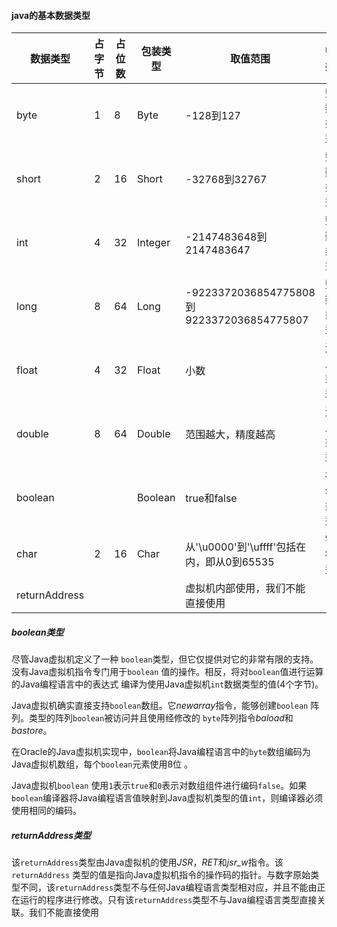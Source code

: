 #### java的基本数据类型

| 数据类型      | 占字节 | 占位数 | 包装类型 | 取值范围                                   | 归类     |
| ------------- | ------ | ------ | -------- | ------------------------------------------ | -------- |
| byte          | 1      | 8      | Byte     | -128到127                                  | 整数类型 |
| short         | 2      | 16     | Short    | -32768到32767                              | 整数类型 |
| int           | 4      | 32     | Integer  | -2147483648到2147483647                    | 整数类型 |
| long          | 8      | 64     | Long     | -9223372036854775808到9223372036854775807  | 整数类型 |
| float         | 4      | 32     | Float    | 小数                                       | 浮点类型 |
| double        | 8      | 64     | Double   | 范围越大，精度越高                         | 浮点类型 |
| boolean       |        |        | Boolean  | true和false                                | 布尔类型 |
| char          | 2      | 16     | Char     | 从'\u0000'到'\uffff'包括在内，即从0到65535 | 字符型   |
| returnAddress |        |        |          | 虚拟机内部使用，我们不能直接使用           |          |

##### boolean类型

尽管Java虚拟机定义了一种 `boolean`类型，但它仅提供对它的非常有限的支持。没有Java虚拟机指令专门用于`boolean` 值的操作。相反，将对`boolean`值进行运算的Java编程语言中的表达式 编译为使用Java虚拟机`int`数据类型的值(4个字节)。

Java虚拟机确实直接支持`boolean`数组。它*newarray*指令，能够创建`boolean` 阵列。类型的阵列`boolean`被访问并且使用经修改的 `byte`阵列指令*baload*和*bastore*。

在Oracle的Java虚拟机实现中，`boolean`将Java编程语言中的`byte`数组编码为Java虚拟机数组，每个`boolean`元素使用8位 。

Java虚拟机`boolean` 使用`1`表示`true`和`0`表示对数组组件进行编码`false`。如果`boolean`编译器将Java编程语言值映射到Java虚拟机类型的值`int`，则编译器必须使用相同的编码。

##### returnAddress类型

该`returnAddress`类型由Java虚拟机的使用*JSR*，*RET*和*jsr_w*指令。该`returnAddress` 类型的值是指向Java虚拟机指令的操作码的指针。与数字原始类型不同，该`returnAddress`类型不与任何Java编程语言类型相对应，并且不能由正在运行的程序进行修改。只有该`returnAddress`类型不与Java编程语言类型直接关联。我们不能直接使用